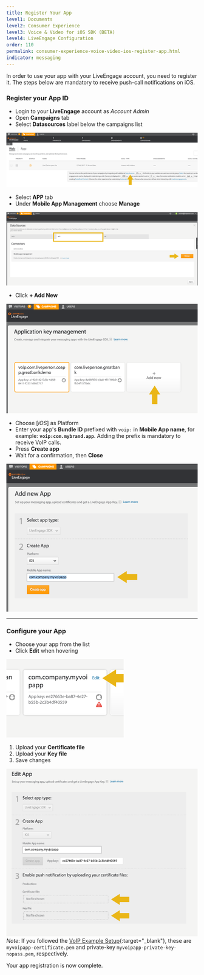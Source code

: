 ```yaml
---
title: Register Your App
level1: Documents
level2: Consumer Experience
level3: Voice & Video for iOS SDK (BETA)
level4: LiveEngage Configuration
order: 110
permalink: consumer-experience-voice-video-ios-register-app.html
indicator: messaging
---
```



In order to use your app with your LiveEngage account, you need to register it. The steps below are mandatory to receive push-call notifications on iOS.

### Register your App ID

  * Login to your **LiveEngage** account as _Account Admin_
  * Open **Campaigns** tab
  * Select **Datasources** label below the campaigns list

![Data Sources](img/le_campaigns_datasources.png)

  * Select **APP** tab
  * Under **Mobile App Management** choose **Manage**

![Data Sources Apps](img/le_campaigns_datasources_apps.png)

  * Click **+ Add New**

![Data Sources Apps2](img/le_campaigns_datasources_apps_02.png)

  * Choose [*iOS*] as Platform
  * Enter your app's **Bundle ID** prefixed with `voip:` in **Mobile App name**, for example: **`voip:com.mybrand.app`**. Adding the prefix is mandatory to receive VoIP calls.
  * Press __Create app__
  * Wait for a confirmation, then __Close__

![Data Sources Apps3](img/le_campaigns_datasources_apps_03.png)

***

### Configure your App

  * Choose your app from the list
  * Click **Edit** when hovering

![Data Sources Apps4](img/le_campaigns_datasources_apps_04.png)

  1. Upload your **Certificate file**
  2. Upload your **Key file**
  3. Save changes

![Data Sources Apps5](img/le_campaigns_datasources_apps_05.png)
_Note_: If you followed the [VoIP Example Setup](consumer-experience-voice-video-ios-voip-configuration.html){:target="_blank"}, these are `myvoipapp-certificate.pem` and private-key `myvoipapp-private-key-nopass.pem`, respectively.

Your app registration is now complete.

